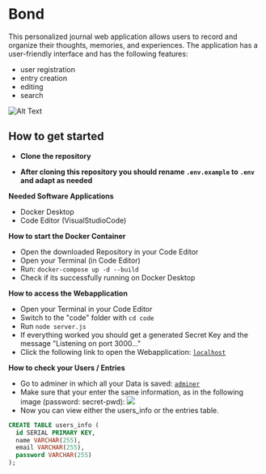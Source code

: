 # Bond
This personalized journal web application allows users to record and organize their thoughts, memories, and experiences. 
The application has a user-friendly interface and has the following features:
- user registration
- entry creation
- editing
- search

![Alt Text](https://github.com/Cheesie11/nodeDEV/blob/main/code/public/img/bondgit.png)

## How to get started 

- **Clone the repository**

- **After cloning this repository you should rename `.env.example` to `.env` and adapt as needed**

**Needed Software Applications**
- Docker Desktop
- Code Editor (VisualStudioCode)

**How to start the Docker Container**
- Open the downloaded Repository in your Code Editor
- Open your Terminal (in Code Editor)
- Run: `docker-compose up -d --build`
- Check if its successfully running on Docker Desktop

**How to access the Webapplication**
- Open your Terminal in your Code Editor
- Switch to the "code" folder with `cd code`
- Run `node server.js`
- If everything worked you should get a generated Secret Key and the message "Listening on port 3000..."
- Click the following link to open the Webapplication: [`localhost`](http://localhost:3000/)

**How to check your Users / Entries**
- Go to adminer in which all your Data is saved: [`adminer`](http://localhost:8088/)
- Make sure that your enter the same information, as in the following image (password: secret-pwd):
 ![](https://github.com/Cheesie11/nodeDEV/blob/main/code/public/img/adminer.png)
- Now you can view either the users_info or the entries table.

```sql
CREATE TABLE users_info (
  id SERIAL PRIMARY KEY,
  name VARCHAR(255),
  email VARCHAR(255),
  password VARCHAR(255)
);

